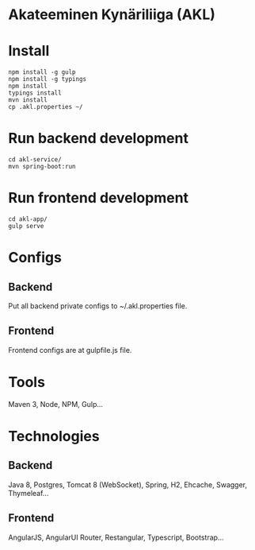 Akateeminen Kynäriliiga (AKL)
=============================

# Install
```
npm install -g gulp
npm install -g typings
npm install
typings install
mvn install
cp .akl.properties ~/
```
# Run backend development
```
cd akl-service/
mvn spring-boot:run
```
# Run frontend development
```
cd akl-app/
gulp serve
```

# Configs
## Backend 
Put all backend private configs to ~/.akl.properties file. 

## Frontend
Frontend configs are at gulpfile.js file.

# Tools
Maven 3, Node, NPM, Gulp...

# Technologies

## Backend
Java 8, Postgres, Tomcat 8 (WebSocket), Spring, H2, Ehcache, Swagger, Thymeleaf...

## Frontend
AngularJS, AngularUI Router, Restangular, Typescript, Bootstrap...

